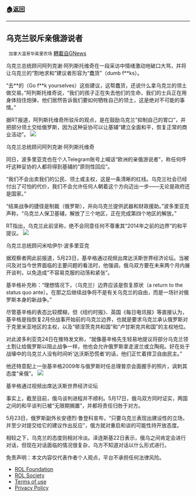 ###  [:house:返回](README.md)
---


## 乌克兰驳斥亲俄游说者
` 加拿大温哥华英里农场` [轉載自GNews](https://gnews.org/zh-hans/2608439/)

乌克兰总统顾问阿列克谢·阿列斯托维奇在一段采访中情绪激动地破口大骂，并将让乌克兰的“割地求和”建议者形容为“蠢货”（dumb f\*\*ks）。
 
“去\*\*的（Go f\*\*k yourselves）这些建议，这帮蠢货，还说什么拿乌克兰的领土做交易。”阿列斯托维奇说，“我们的孩子正在失去他们的生命，我们的士兵正在用身体挡住炮弹，他们居然告诉我们要如何牺牲自己的领土，这是绝对不可能的事情。”
 
据RT报道，阿列斯托维奇所驳斥的观点，是在鼓励乌克兰“抑制自己的胃口”，并把部分领土交给俄罗斯，因为这种妥协可以让基辅“建立全面和平，恢复正常的商业活动”。
 ![](https://n.sinaimg.cn/sinakd20220526s/610/w850h560/20220526/9369-38257eef646a463968f625a944f85c84.jpg) 

乌克兰总统顾问阿列克谢·阿列斯托维奇
 
同日，波多里亚克也在个人Telegram账号上喊话“欧洲的亲俄游说者”，称任何呼吁这种妥协的人都将得到基辅的“原则性回应”。
 
“我们不会出卖我们的公民、领土或主权，这是一条清晰的红线。乌克兰社会已经付出了可怕的代价，我们不会允许任何人朝着这个方向迈出一步——无论是政府还是国家。”
 
“结束战争的捷径是制裁（俄罗斯），并向乌克兰提供武器和财政援助。”波多里亚克声称，“乌克兰人保卫基辅，解放了三个地区，正在完成第四个地区的解放。”
 
RT指出，乌克兰此前坚称，绝不会同意任何不尊重其“2014年之前的边界”的和平提议。
 ![](https://n.sinaimg.cn/sinakd20220526s/68/w1020h648/20220526/6ce1-fe65f4ba1335b7d5b9188cf4a62266e7.jpg) 

乌克兰总统顾问米哈伊尔·波多里亚克
 
据观察者网此前报道，5月23日，基辛格通过视频出席达沃斯世界经济论坛。当被问及对当今世界面临的主要问题的看法时，他强调，俄乌双方要在未来两个月内展开谈判，以免造成“不容易克服的动荡和紧张”。
 
基辛格补充称：“理想情况下，（乌克兰）边界应该是恢复原状（a return to the status quo ante）。在那之后继续战争将不是有关乌克兰的自由，而是一场针对俄罗斯本身的新战争。”
 
尽管基辛格的表态比较模糊，但《纽约时报》、英国《每日电讯报》等直接认为，基辛格是指恢复2月份战事开始前的乌克兰边界，也就是要求乌克兰承认俄罗斯对于克里米亚地区的主权，以及“顿涅茨克共和国”和“卢甘斯克共和国”的主权地位。
 
对此波多利亚克24日在推特发文称，“就像基辛格先生轻易地提议将部分乌克兰领土割让给俄罗斯以阻止战争一样，他也会允许俄罗斯拿走波兰或立陶宛。好在处于战壕中的乌克兰人没有时间听‘达沃斯恐慌者’的话，他们正忙着捍卫自由民主。”
 
他还特意配上一张基辛格2009年与俄罗斯时任总理普京会面握手的照片，讽刺其态度“亲俄”。
 ![](https://n.sinaimg.cn/sinakd20220526s/609/w2048h961/20220526/bba1-595585ffab223b4337144727808bdacb.jpg) 

基辛格通过视频出席达沃斯世界经济论坛
 
事实上，截至目前，俄乌谈判进程并不顺利。5月17日，俄乌双方同时证实，两国之间的和平谈判已被“无限期搁置”，并都将责任归咎于对方。
 
5月23日，俄罗斯副外长安德烈·鲁登科宣布，“只要乌克兰表现出建设性的立场，并至少对提交给它的建议作出反应”，俄方就对重启和谈的可能性持开放态度。
 
相较之下，乌克兰的态度则相对冷淡。泽连斯基22日表示，俄乌之间肯定会进行对话，但现在对话面临的情况很复杂，乌方不知道对话以什么形式进行。

免责声明：本文内容仅代表作者个人观点，平台不承担任何法律风险。
  
- [ROL Foundation](https://rolfoundation.org/)
- [ROL Society](https://rolsociety.org/)
- [Terms of use](https://gnews.org/terms-of-use-3/)
- [Privacy Policy](https://gnews.org/privacy-policy/)
